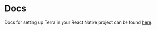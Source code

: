 # Docs

Docs for setting up Terra in your React Native project can be found [here](https://docs.tryterra.co/docs/react-native-project).
